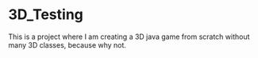 # 3D_Testing
This is a project where I am creating a 3D java game from scratch without many 3D classes, because why not.
